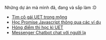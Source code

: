 Những dự án mà mình đã, đang và sắp làm :D

* [Tìm cô gái UET trong mộng](https://github.com/minhnt95/find-my-uet-girls)
* [Học Promise Javascript thông qua các ví dụ](https://github.com/minhnt95/promise-js-examples)
* [Hóng điểm thi học kì UET](https://github.com/minhnt95/hong-diem-uet-v2)
* [Messenger Chatbot chat với người lạ](https://github.com/uetchatbot/chatbot-ws)
